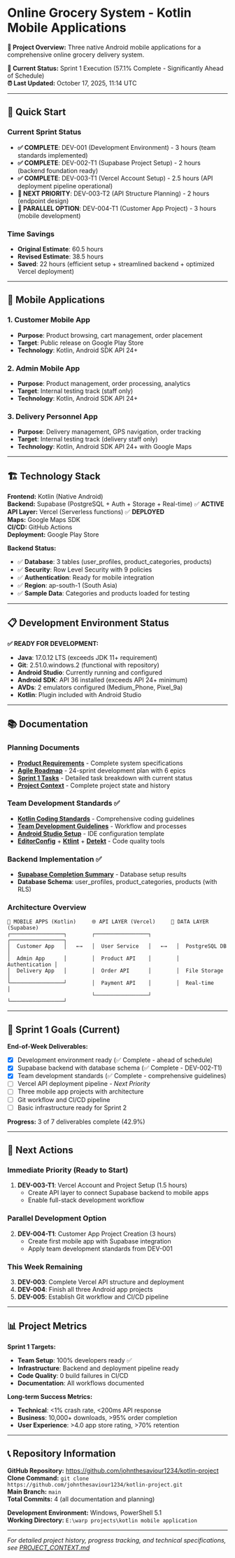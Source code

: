 # Online Grocery System - Kotlin Mobile Applications

**🎤 Project Overview:** Three native Android mobile applications for a comprehensive online grocery delivery system.

**📅 Current Status:** Sprint 1 Execution (57.1% Complete - Significantly Ahead of Schedule)  
**⏰ Last Updated:** October 17, 2025, 11:14 UTC

---

## 🚀 Quick Start

### **Current Sprint Status**
- **✅ COMPLETE**: DEV-001 (Development Environment) - 3 hours (team standards implemented)
- **✅ COMPLETE**: DEV-002-T1 (Supabase Project Setup) - 2 hours (backend foundation ready)
- **✅ COMPLETE**: DEV-003-T1 (Vercel Account Setup) - 2.5 hours (API deployment pipeline operational)
- **🔄 NEXT PRIORITY**: DEV-003-T2 (API Structure Planning) - 2 hours (endpoint design)
- **🔄 PARALLEL OPTION**: DEV-004-T1 (Customer App Project) - 3 hours (mobile development)

### **Time Savings**
- **Original Estimate**: 60.5 hours
- **Revised Estimate**: 38.5 hours
- **Saved**: 22 hours (efficient setup + streamlined backend + optimized Vercel deployment)

---

## 📱 Mobile Applications

### **1. Customer Mobile App**
- **Purpose**: Product browsing, cart management, order placement
- **Target**: Public release on Google Play Store
- **Technology**: Kotlin, Android SDK API 24+

### **2. Admin Mobile App**
- **Purpose**: Product management, order processing, analytics
- **Target**: Internal testing track (staff only)
- **Technology**: Kotlin, Android SDK API 24+

### **3. Delivery Personnel App**
- **Purpose**: Delivery management, GPS navigation, order tracking
- **Target**: Internal testing track (delivery staff only)
- **Technology**: Kotlin, Android SDK API 24+ with Google Maps

---

## 🏗️ Technology Stack

**Frontend:** Kotlin (Native Android)  
**Backend:** Supabase (PostgreSQL + Auth + Storage + Real-time) ✅ **ACTIVE**  
**API Layer:** Vercel (Serverless functions) ✅ **DEPLOYED**  
**Maps:** Google Maps SDK  
**CI/CD:** GitHub Actions  
**Deployment:** Google Play Store

**Backend Status:**
- ✅ **Database**: 3 tables (user_profiles, product_categories, products)
- ✅ **Security**: Row Level Security with 9 policies
- ✅ **Authentication**: Ready for mobile integration
- ✅ **Region**: ap-south-1 (South Asia)
- ✅ **Sample Data**: Categories and products loaded for testing

---

## 📋 Development Environment Status

**✅ READY FOR DEVELOPMENT:**
- **Java**: 17.0.12 LTS (exceeds JDK 11+ requirement)
- **Git**: 2.51.0.windows.2 (functional with repository)
- **Android Studio**: Currently running and configured
- **Android SDK**: API 36 installed (exceeds API 24+ minimum)
- **AVDs**: 2 emulators configured (Medium_Phone, Pixel_9a)
- **Kotlin**: Plugin included with Android Studio

---

## 📚 Documentation

### **Planning Documents**
- **[Product Requirements](product%20requirement%20docs.txt)** - Complete system specifications
- **[Agile Roadmap](Agile_Roadmap.md)** - 24-sprint development plan with 6 epics
- **[Sprint 1 Tasks](Sprint_1_Task_Breakdown.md)** - Detailed task breakdown with current status
- **[Project Context](PROJECT_CONTEXT.md)** - Complete project state and history

### **Team Development Standards** ✅
- **[Kotlin Coding Standards](KOTLIN_CODING_STANDARDS.md)** - Comprehensive coding guidelines
- **[Team Development Guidelines](TEAM_DEVELOPMENT_GUIDELINES.md)** - Workflow and processes
- **[Android Studio Setup](ANDROID_STUDIO_SETUP.md)** - IDE configuration template
- **[EditorConfig](.editorconfig)** + **[Ktlint](ktlint.yml)** + **[Detekt](detekt.yml)** - Code quality tools

### **Backend Implementation** ✅
- **[Supabase Completion Summary](DEV-002-T1_COMPLETION_SUMMARY.md)** - Database setup results
- **Database Schema**: user_profiles, product_categories, products (with RLS)

### **Architecture Overview**
```
📱 MOBILE APPS (Kotlin)     🌐 API LAYER (Vercel)     💾 DATA LAYER (Supabase)
┌─────────────────┐        ┌─────────────────┐        ┌─────────────────┐
│  Customer App   │   ←→   │  User Service   │   ←→   │  PostgreSQL DB  │
│  Admin App      │        │  Product API    │        │  Authentication │
│  Delivery App   │        │  Order API      │        │  File Storage   │
└─────────────────┘        │  Payment API    │        │  Real-time      │
                           └─────────────────┘        └─────────────────┘
```

---

## 🎤 Sprint 1 Goals (Current)

**End-of-Week Deliverables:**
- [x] Development environment ready (✅ Complete - ahead of schedule)
- [x] Supabase backend with database schema (✅ Complete - DEV-002-T1)
- [x] Team development standards (✅ Complete - comprehensive guidelines)
- [ ] Vercel API deployment pipeline - *Next Priority*
- [ ] Three mobile app projects with architecture
- [ ] Git workflow and CI/CD pipeline
- [ ] Basic infrastructure ready for Sprint 2

**Progress:** 3 of 7 deliverables complete (42.9%)

---

## 🚀 Next Actions

### **Immediate Priority (Ready to Start)**
1. **DEV-003-T1**: Vercel Account and Project Setup (1.5 hours)
   - Create API layer to connect Supabase backend to mobile apps
   - Enable full-stack development workflow

### **Parallel Development Option**
2. **DEV-004-T1**: Customer App Project Creation (3 hours)
   - Create first mobile app with Supabase integration
   - Apply team development standards from DEV-001

### **This Week Remaining**
3. **DEV-003**: Complete Vercel API structure and deployment
4. **DEV-004**: Finish all three Android app projects
5. **DEV-005**: Establish Git workflow and CI/CD pipeline

---

## 📊 Project Metrics

**Sprint 1 Targets:**
- **Team Setup**: 100% developers ready ✅ 
- **Infrastructure**: Backend and deployment pipeline ready
- **Code Quality**: 0 build failures in CI/CD
- **Documentation**: All workflows documented

**Long-term Success Metrics:**
- **Technical**: <1% crash rate, <200ms API response
- **Business**: 10,000+ downloads, >95% order completion
- **User Experience**: >4.0 app store rating, >70% retention

---

## 📞 Repository Information

**GitHub Repository:** https://github.com/johnthesaviour1234/kotlin-project  
**Clone Command:** `git clone https://github.com/johnthesaviour1234/kotlin-project.git`  
**Main Branch:** `main`  
**Total Commits:** 4 (all documentation and planning)

**Development Environment:** Windows, PowerShell 5.1  
**Working Directory:** `E:\warp projects\kotlin mobile application`

---

*For detailed project history, progress tracking, and technical specifications, see [PROJECT_CONTEXT.md](PROJECT_CONTEXT.md)*